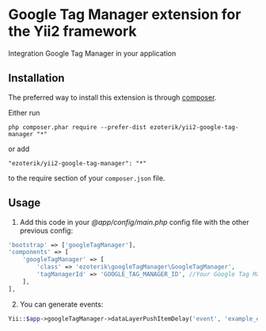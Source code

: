 Google Tag Manager extension for the Yii2 framework
===================================================
Integration Google Tag Manager in your application

Installation
------------

The preferred way to install this extension is through [composer](http://getcomposer.org/download/).

Either run

```
php composer.phar require --prefer-dist ezoterik/yii2-google-tag-manager "*"
```

or add

```
"ezoterik/yii2-google-tag-manager": "*"
```

to the require section of your `composer.json` file.


Usage
-----

1. Add this code in your *@app/config/main.php* config file  with the other previous config:
 ```php
 'bootstrap' => ['googleTagManager'],
 'components' => [
     'googleTagManager' => [
         'class' => 'ezoterik\googleTagManager\GoogleTagManager',
         'tagManagerId' => 'GOOGLE_TAG_MANAGER_ID', //Your Google Tag Manager ID without "GTM-" prefix
     ],
 ],
 ```

2. You can generate events:
 ```php
 Yii::$app->googleTagManager->dataLayerPushItemDelay('event', 'example_event');
 ```
